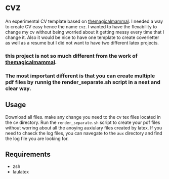 # cvz
An experimental CV template based on [themagicalmammal](https://github.com/themagicalmammal/Resume).
I needed a way to create CV easy hence the name `cvz`. I wanted to have the flexability to change my cv without being worried about it getting messy every time that I change it.
Also it would be nice to have one template to create coverletter as well as a resume but I did not want to have two different latex projects.

### this project is not so much different from the work of [themagicalmammal](https://github.com/themagicalmammal/Resume).

### The most important different is that you can create multiple pdf files by runnig the render_separate.sh script in a neat and clear way.

## Usage
Download all files. make any change you need to the cv tex files located in the cv directory.
Run the  `render_separate.sh` script to create your pdf files without worring about all the anoying auxiulary files created by latex.
If you need to chaeck the log files, you can navegate to the `aux` directory and find the log file you are looking for.

## Requirements
- zsh
- laulatex
